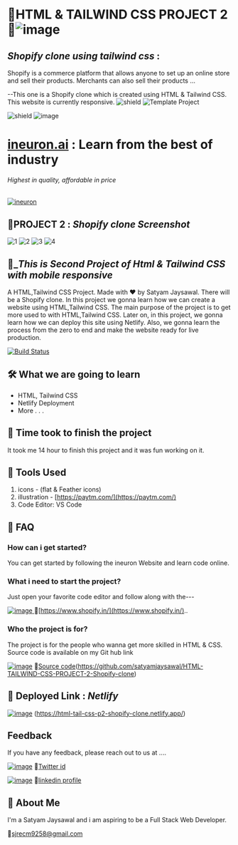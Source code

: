 

# 🚀HTML & TAILWIND CSS PROJECT 2🚀![image](https://user-images.githubusercontent.com/108862706/185857850-f2534c65-fdcc-4f5b-92a4-080229e5eaff.png)


## _Shopify clone using tailwind css_ :
Shopify is a commerce platform that allows anyone to set up an online store and sell their products. Merchants can also sell their products ...

--This one is a Shopify clone which is created using HTML & Tailwind CSS. This website is currently responsive.
![shield](https://img.shields.io/badge/Project-Landing%20page-red)  ![Template Project](https://img.shields.io/badge/Technologies%20-HTML%2FTailwindCSS-brightgreen) 


 ![shield](https://img.shields.io/badge/HTML5-E34F26?style=for-the-badge&logo=html5&logoColor=white)      ![image](https://user-images.githubusercontent.com/108862706/184974666-250f6d16-200e-44c5-96cd-6e90a53b9f9c.png)

# [ineuron.ai](https://ineuron.ai/)  : Learn from the best of industry

###### _Highest in quality, affordable in price_

[![ineuron](https://user-images.githubusercontent.com/108862706/184478502-02f2c131-c006-43e0-a88c-a25c1376739a.png)](https://ineuron.ai/)

## 🔗PROJECT 2 : _Shopify clone Screenshot_
![1](https://user-images.githubusercontent.com/43082361/184872402-0ca146f6-2a0f-4c3b-90c1-3c7165982cc8.png)
![2](https://user-images.githubusercontent.com/43082361/184872438-e970a6ce-1be1-4ffa-8607-6398447d1502.png)
![3](https://user-images.githubusercontent.com/43082361/184872487-fbd75c0a-dabd-4f12-8d85-d3374adb0ce3.png)
![4](https://user-images.githubusercontent.com/43082361/184872517-2ac3bf56-87dc-4d9c-8bc9-539d8b2b5761.png)


## 🔗__This is Second Project of Html & Tailwind CSS with mobile responsive_

A HTML,Tailwind CSS Project. Made with ♥ by Satyam Jaysawal. There will be a Shopify clone. In this project we gonna learn how we can create a website using  HTML,Tailwind CSS. The main purpose of the project is to get more used to with HTML,Tailwind CSS. Later on, in this project, we gonna learn how we can deploy this site using Netlify. Also, we gonna learn the process from the zero to end and make the website ready for live production.

[![Build Status](https://travis-ci.org/joemccann/dillinger.svg?branch=master)]()

## 🛠 What we are going to learn

- HTML, Tailwind CSS
- Netlify Deployment
- More . . .

## 🔗 Time took to finish the project

It took me 14 hour to finish this project and it was fun working on it.

## 🔗 Tools Used

1. icons - (flat & Feather icons)
2. illustration - [https://paytm.com/](https://paytm.com/)
3. Code Editor: VS Code

## 🔗 FAQ

### How can i get started?

You can get started by following the ineuron Website and learn code online.

### What i need to start the project?

Just open your favorite code editor and follow along with the---

[![image](https://user-images.githubusercontent.com/108862706/185857850-f2534c65-fdcc-4f5b-92a4-080229e5eaff.png)
](https://paytm.com/)
🔗[https://www.shopify.in/](https://www.shopify.in/)..

### Who the project is for?

The project is for the people who wanna get more skilled in HTML & CSS.
Source code is available on my Git hub link

[![image](https://user-images.githubusercontent.com/108862706/184493986-7bdd92e4-e060-4736-9365-f5e25448090c.png)](https://github.com/satyamjaysawal/HTML-TAILWIND-CSS-PROJECT-2-Shopify-clone)
🔗[Source code](https://github.com/satyamjaysawal)(https://github.com/satyamjaysawal/HTML-TAILWIND-CSS-PROJECT-2-Shopify-clone)

## 🚀 Deployed Link : _Netlify_

[![image](https://user-images.githubusercontent.com/108862706/184974666-250f6d16-200e-44c5-96cd-6e90a53b9f9c.png)](https://html-tail-css-p2-shopify-clone.netlify.app/)
(https://html-tail-css-p2-shopify-clone.netlify.app/)

## Feedback

If you have any feedback, please reach out to us at ....

[![image](https://user-images.githubusercontent.com/108862706/184496334-c8721697-0e31-437d-892e-088746ef47fe.png)](https://twitter.com/s_jaysawal?t=zbTR9vw_U8lRNNDXL1rW4A&s=08)
🔘[Twitter id ](https://twitter.com/s_jaysawal?t=zbTR9vw_U8lRNNDXL1rW4A&s=08)

[![image](https://user-images.githubusercontent.com/108862706/184945711-9a46a212-402b-4d05-aaf7-cf4706946850.png)](https://www.linkedin.com/in/satyam-jaysawal-9b58b7238)
🔘[linkedin profile](https://www.linkedin.com/in/satyam-jaysawal-9b58b7238)

## 🚀 About Me

I'm a Satyam Jaysawal and i am aspiring to be a Full Stack Web Developer.

📧[sjrecm9258@gmail.com](sjrecm9258@gmail.com)
